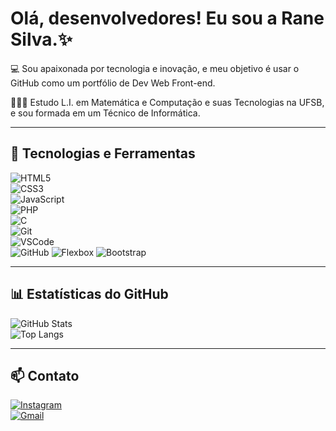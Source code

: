 # Olá, desenvolvedores! Eu sou a Rane Silva.✨️

💻 Sou apaixonada por tecnologia e inovação, e meu objetivo é usar o GitHub como um portfólio de Dev Web Front-end.

👩🏻‍💻 Estudo L.I. em Matemática e Computação e suas Tecnologias na UFSB, e sou formada em um Técnico de Informática. 

---

## 🔧 Tecnologias e Ferramentas

![HTML5](https://img.shields.io/badge/HTML5-E34F26?style=for-the-badge&logo=html5&logoColor=white)  
![CSS3](https://img.shields.io/badge/CSS3-1572B6?style=for-the-badge&logo=css3&logoColor=white)  
![JavaScript](https://img.shields.io/badge/JavaScript-F7DF1E?style=for-the-badge&logo=javascript&logoColor=black)  
![PHP](https://img.shields.io/badge/PHP-777BB4?style=for-the-badge&logo=php&logoColor=white)  
![C](https://img.shields.io/badge/C-00599C?style=for-the-badge&logo=c&logoColor=white)  
![Git](https://img.shields.io/badge/Git-F05032?style=for-the-badge&logo=git&logoColor=white)  
![VSCode](https://img.shields.io/badge/VS%20Code-007ACC?style=for-the-badge&logo=visual-studio-code&logoColor=white)  
![GitHub](https://img.shields.io/badge/GitHub-181717?style=for-the-badge&logo=github&logoColor=white)
![Flexbox](https://img.shields.io/badge/Flexbox-Layout-FF6F61?style=for-the-badge&logo=css3&logoColor=white)
![Bootstrap](https://img.shields.io/badge/Bootstrap-563D7C?style=for-the-badge&logo=bootstrap&logoColor=white)

---

## 📊 Estatísticas do GitHub

![GitHub Stats](https://github-readme-stats.vercel.app/api?username=ranesilva&show_icons=true&theme=radical)  
![Top Langs](https://github-readme-stats.vercel.app/api/top-langs/?username=ranesilva&layout=compact&theme=radical)

---

## 📫 Contato

[![Instagram](https://img.shields.io/badge/@ranesilva-purple?style=for-the-badge&logo=instagram&logoColor=white)](https://instagram.com/ranesilva)  
[![Gmail](https://img.shields.io/badge/ranesilvaofc16@gmail.com-purple?style=for-the-badge&logo=gmail&logoColor=white)](mailto:ranesilvaofc16@gmail.com)
